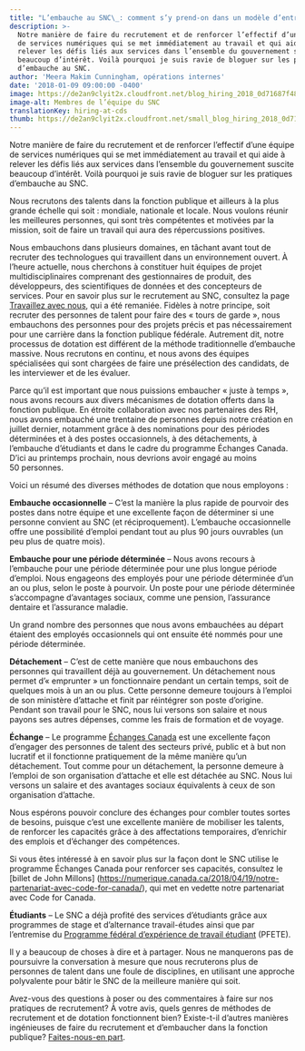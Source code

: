 ```yaml
---
title: "L’embauche au SNC\_: comment s’y prend-on dans un modèle d’entreprise en démarrage?"
description: >-
  Notre manière de faire du recrutement et de renforcer l’effectif d’une équipe
  de services numériques qui se met immédiatement au travail et qui aide à
  relever les défis liés aux services dans l’ensemble du gouvernement suscite
  beaucoup d’intérêt. Voilà pourquoi je suis ravie de bloguer sur les pratiques
  d’embauche au SNC.
author: 'Meera Makim Cunningham, opérations internes'
date: '2018-01-09 09:00:00 -0400'
image: https://de2an9clyit2x.cloudfront.net/blog_hiring_2018_0d71687f48.jpg
image-alt: Membres de l’équipe du SNC
translationKey: hiring-at-cds
thumb: https://de2an9clyit2x.cloudfront.net/small_blog_hiring_2018_0d71687f48.jpg
---
```

Notre manière de faire du recrutement et de renforcer l’effectif d’une équipe de services numériques qui se met immédiatement au travail et qui aide à relever les défis liés aux services dans l’ensemble du gouvernement suscite beaucoup d’intérêt. Voilà pourquoi je suis ravie de bloguer sur les pratiques d’embauche au SNC.

Nous recrutons des talents dans la fonction publique et ailleurs à la plus grande échelle qui soit&nbsp;: mondiale, nationale et locale. Nous voulons réunir les meilleures personnes, qui sont très compétentes et motivées par la mission, soit de faire un travail qui aura des répercussions positives.

Nous embauchons dans plusieurs domaines, en tâchant avant tout de recruter des technologues qui travaillent dans un environnement ouvert. À l’heure actuelle, nous cherchons à constituer huit équipes de projet multidisciplinaires comprenant des gestionnaires de produit, des développeurs, des scientifiques de données et des concepteurs de services. Pour en savoir plus sur le recrutement au SNC, consultez la page [Travaillez avec nous](/carrieres/), qui a été remaniée. Fidèles à notre principe, soit recruter des personnes de talent pour faire des «&nbsp;tours de garde&nbsp;», nous embauchons des personnes pour des projets précis et pas nécessairement pour une carrière dans la fonction publique fédérale. Autrement dit, notre processus de dotation est différent de la méthode traditionnelle d’embauche massive. Nous recrutons en continu, et nous avons des équipes spécialisées qui sont chargées de faire une présélection des candidats, de les interviewer et de les évaluer.

Parce qu’il est important que nous puissions embaucher «&nbsp;juste à temps&nbsp;», nous avons recours aux divers mécanismes de dotation offerts dans la fonction publique. En étroite collaboration avec nos partenaires des RH, nous avons embauché une trentaine de personnes depuis notre création en juillet dernier, notamment grâce à des nominations pour des périodes déterminées et à des postes occasionnels, à des détachements, à l’embauche d’étudiants et dans le cadre du programme Échanges Canada. D’ici au printemps prochain, nous devrions avoir engagé au moins 50 personnes.

Voici un résumé des diverses méthodes de dotation que nous employons&nbsp;:

**Embauche occasionnelle** – C’est la manière la plus rapide de pourvoir des postes dans notre équipe et une excellente façon de déterminer si une personne convient au SNC (et réciproquement). L’embauche occasionnelle offre une possibilité d’emploi pendant tout au plus 90 jours ouvrables (un peu plus de quatre mois).

**Embauche pour une période déterminée** – Nous avons recours à l’embauche pour une période déterminée pour une plus longue période d’emploi. Nous engageons des employés pour une période déterminée d’un an ou plus, selon le poste à pourvoir. Un poste pour une période déterminée s’accompagne d’avantages sociaux, comme une pension, l’assurance dentaire et l’assurance maladie.

Un grand nombre des personnes que nous avons embauchées au départ étaient des employés occasionnels qui ont ensuite été nommés pour une période déterminée.

**Détachement** – C’est de cette manière que nous embauchons des personnes qui travaillent déjà au gouvernement. Un détachement nous permet d’«&nbsp;emprunter&nbsp;» un fonctionnaire pendant un certain temps, soit de quelques mois à un an ou plus. Cette personne demeure toujours à l’emploi de son ministère d’attache et finit par réintégrer son poste d’origine. Pendant son travail pour le SNC, nous lui versons son salaire et nous payons ses autres dépenses, comme les frais de formation et de voyage.

**Échange** – Le programme [Échanges Canada](https://www.canada.ca/fr/secretariat-conseil-tresor/services/perfectionnement-professionnel/echanges-canada.html) est une excellente façon d’engager des personnes de talent des secteurs privé, public et à but non lucratif et il fonctionne pratiquement de la même manière qu’un détachement. Tout comme pour un détachement, la personne demeure à l’emploi de son organisation d’attache et elle est détachée au SNC. Nous lui versons un salaire et des avantages sociaux équivalents à ceux de son organisation d’attache.

Nous espérons pouvoir conclure des échanges pour combler toutes sortes de besoins, puisque c’est une excellente manière de mobiliser les talents, de renforcer les capacités grâce à des affectations temporaires, d’enrichir des emplois et d’échanger des compétences.

Si vous êtes intéressé à en savoir plus sur la façon dont le SNC utilise le programme Échanges Canada pour renforcer ses capacités, consultez le [billet de John Millons] (https://numerique.canada.ca/2018/04/19/notre-partenariat-avec-code-for-canada/), qui met en vedette notre partenariat avec Code for Canada.

**Étudiants** – Le SNC a déjà profité des services d’étudiants grâce aux programmes de stage et d’alternance travail-études ainsi que par l’entremise du [Programme fédéral d’expérience de travail étudiant](https://www.canada.ca/fr/secretariat-conseil-tresor/services/perfectionnement-professionnel/echanges-canada.html) (PFETE).

Il y a beaucoup de choses à dire et à partager. Nous ne manquerons pas de poursuivre la conversation à mesure que nous recruterons plus de personnes de talent dans une foule de disciplines, en utilisant une approche polyvalente pour bâtir le SNC de la meilleure manière qui soit.

Avez-vous des questions à poser ou des commentaires à faire sur nos pratiques de recrutement? À votre avis, quels genres de méthodes de recrutement et de dotation fonctionnent bien? Existe-t-il d’autres manières ingénieuses de faire du recrutement et d’embaucher dans la fonction publique? [Faites-nous-en part](mailto:CDSRecruitment.RecrutementSNC@tbs-sct.gc.ca).

